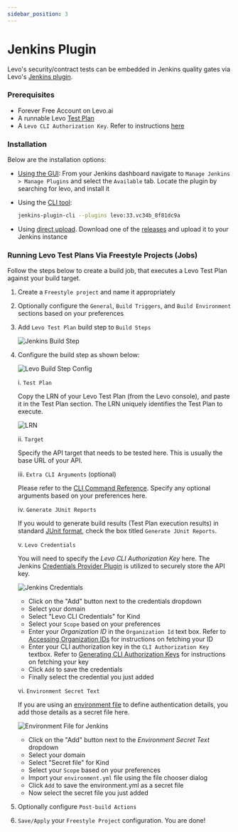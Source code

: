 ```yaml
---
sidebar_position: 3
---
```


# Jenkins Plugin

Levo's security/contract tests can be embedded in Jenkins quality gates via Levo's [Jenkins plugin](https://plugins.jenkins.io/levo/).

### Prerequisites
- Forever Free Account on Levo.ai
- A runnable Levo [Test Plan](/guides/security-testing/concepts/test-plans/test-plans.md)
- A `Levo CLI Authorization Key`. Refer to instructions [here](/integrations/common-tasks.md#generating-cli-authorization-keys)

### Installation
Below are the installation options:

- [Using the GUI](https://www.jenkins.io/doc/book/managing/plugins/#from-the-web-ui): From your Jenkins dashboard navigate to `Manage Jenkins > Manage Plugins` and select the `Available` tab. Locate the plugin by searching for levo, and install it

- Using the [CLI tool](https://github.com/jenkinsci/plugin-installation-manager-tool):
    ```bash
    jenkins-plugin-cli --plugins levo:33.vc34b_8f81dc9a
    ```

- Using [direct upload](https://www.jenkins.io/doc/book/managing/plugins/#advanced-installation). Download one of the [releases](https://plugins.jenkins.io/levo/#releases) and upload it to your Jenkins instance

### Running Levo Test Plans Via Freestyle Projects (Jobs)
Follow the steps below to create a build job, that executes a Levo Test Plan against your build target.

1. Create a `Freestyle project` and name it appropriately

2. Optionally configure the `General`, `Build Triggers`, and `Build Environment` sections based on your preferences

3. Add `Levo Test Plan` build step to `Build Steps`

   ![Jenkins Build Step](../assets/jenkins-build-step.png)

4. Configure the build step as shown below:

   ![Levo Build Step Config](../assets/jenkins-levo-test-plan-build-step.png)

   i. `Test Plan`

   Copy the LRN of your Levo Test Plan (from the Levo console), and paste it in the Test Plan section. The LRN uniquely identifies the Test Plan to execute.

   ![LRN](../assets/test-plan-lrn.png)

   ii. `Target`

   Specify the API target that needs to be tested here. This is usually the base URL of your API.

   iii. `Extra CLI Arguments` (optional)

   Please refer to the [CLI Command Reference](/security-testing/test-laptop/levo-cli-command-reference.md). Specify any optional arguments based on your preferences here.

   iv. `Generate JUnit Reports`

   If you would to generate build results (Test Plan execution results) in standard [JUnit format](https://www.ibm.com/docs/en/developer-for-zos/14.1.0?topic=formats-junit-xml-format), check the box titled `Generate JUnit Reports`.

   v. `Levo Credentials`

   You will need to specify the *Levo CLI Authorization Key* here. The Jenkins [Credentials Provider Plugin](https://plugins.jenkins.io/credentials/) is utilized to securely store the API key.

   ![Jenkins Credentials](../assets/add-jenkins-cli-auth-key.png)

    - Click on the "Add" button next to the credentials dropdown
    - Select your domain
    - Select "Levo CLI Credentials" for Kind
    - Select your `Scope` based on your preferences
    - Enter your *Organization ID* in the `Organization Id` text box. Refer to [Accessing Organization IDs](/integrations/common-tasks.md#accessing-organization-ids) for instructions on fetching your ID
    - Enter your CLI authorization key in the `CLI Authorization Key` textbox. Refer to [Generating CLI Authorization Keys](/integrations/common-tasks.md#generating-cli-authorization-keys) for instructions on fetching your key
    - Click `Add` to save the credentials
    - Finally select the credential you just added

   vi. `Environment Secret Text`

   If you are using an [environment file](/guides/security-testing/test-your-app/test-app-security/data-driven/configure-env-yml) to define authentication details, you add those details as a secret file here.

   ![Environment File for Jenkins](../assets/add-env-file-to-jenkins-secret.png)

    - Click on the "Add" button next to the *Environment Secret Text* dropdown
    - Select your domain
    - Select "Secret file" for Kind
    - Select your `Scope` based on your preferences
    - Import your `environment.yml` file using the file chooser dialog
    - Click `Add` to save the environment.yml as a secret file
    - Now select the secret file you just added

5. Optionally configure `Post-build Actions`

6. `Save/Apply` your `Freestyle Project` configuration. You are done!


